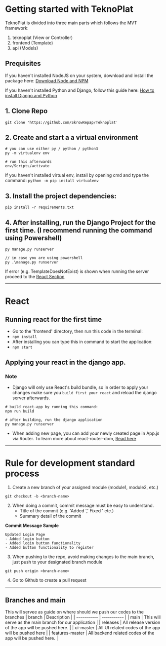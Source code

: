 # Getting started with TeknoPlat
TeknoPlat is divided into three main parts which follows the MVT framework:
1. teknoplat (View or Controller)
2. frontend (Template)
3. api (Models)


## Prequisites
If you haven't installed NodeJS on your system, download and install the package here:
[Download Node and NPM](https://nodejs.org/en/download/)

If you haven't installed Python and Django, follow this guide here:
[How to install Django and Python](https://docs.djangoproject.com/en/1.8/howto/windows/)

## 1. Clone Repo
```
git clone 'https://github.com/SkrowRepap/Teknoplat'
```

## 2. Create and start a a virtual environment
```
# you can use either py / python / python3
py -m virtualenv env

# run this afterwards
env/Scripts/activate
```

If you haven't installed virtual env, install by opening cmd and type the command: `python -m pip install virtualenv`

## 3. Install the project dependencies:
```
pip install -r requirements.txt
```

## 4. After installing, run the Django Project for the first time. (I recommend running the command using Powershell)
```
py manage.py runserver

// in case you are using powershell
py .\manage.py runserver
```

If error (e.g. TemplateDoesNotExist) is shown when running the server proceed to the [React Section](https://github.com/SkrowRepap/TeknoPlat/blob/main/README.md#react/)

---

# React
## Running react for the first time
- Go to the 'frontend' directory, then run this code in the terminal:
- ```npm install```
- After installing you can type this in command to start the application:
- ```npm start```

## Applying your react in the django app.
### Note
- Django will only use React's build bundle, so in order to apply your changes make sure you `build first your react` and reload the django server afterwards.
```
# build react-app by running this command:
npm run build

# after building, run the django application
py manage.py runserver
```
- When adding new page, you can add your newly created page in App.js via Router. To learn more about react-router-dom, [Read here](https://v5.reactrouter.com/web/guides/quick-start)

---
# Rule for development standard process
1. Create a new branch of your assigned module (module1, module2, etc.)
```
git checkout -b <branch-name>
```
2. When doing a commit, commit message must be easy to understand.
   - Title of the commit (e.g. 'Added <feature name>',' Fixed <feature name>' etc.)
   - Summary detail of the commit
   
**Commit Message Sample**
```
Updated Login Page
- Added login button
- Added login button functionality
- Added button functionality to register
```

3. When pushing to the repo, avoid making changes to the main branch, just push to your designated branch module
```
git push origin <branch-name>
```

4. Go to Github to create a pull request

---
## Branches and main
This will servee as guide on where should we push our codes to the branches
	| branch | Description |
| ----------- | ----------- |
| main | This will serve as the main branch for our application |
| releases | All release version of the app will be pushed here. |
| ui-master | All UI related codes of the app will be pushed here  |
| features-master | All backend related codes of the app will be pushed here. |



